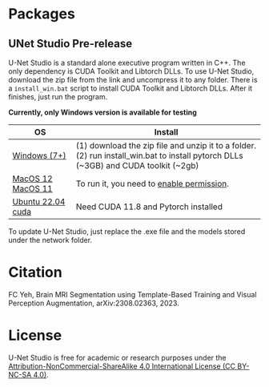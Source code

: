 
# Packages

## UNet Studio Pre-release

U-Net Studio is a standard alone executive program written in C++. The only dependency is CUDA Toolkit and Libtorch DLLs. To use U-Net Studio, download the zip file from the link and uncompress it to any folder. There is a `install_win.bat` script to install CUDA Toolkit and Libtorch DLLs. After it finishes, just run the program.

**Currently, only Windows version is available for testing**

| OS      | Install      |
|---------|-----------|
|  [Windows (7+)](https://github.com/frankyeh/UNet-Studio/releases/download/2023.04.17/unet_studio_win.zip) | (1) download the zip file and unzip it to a folder. <br> (2) run install_win.bat to install pytorch DLLs (~3GB) and CUDA toolkit (~2gb)|
|  [MacOS 12](https://github.com/frankyeh/UNet-Studio/releases/download/2023.04.17/unet_studio_macos-12.zip) <br> [MacOS 11](https://github.com/frankyeh/UNet-Studio/releases/download/2023.04.17/unet_studio_macos-11.zip) | To run it, you need to [enable permission](http://mac-how-to.wonderhowto.com/how-to/open-third-party-apps-from-unidentified-developers-mac-os-x-0158095/). |
|  [Ubuntu 22.04 cuda](https://github.com/frankyeh/UNet-Studio/releases/download/2023.04.17/unet_studio_ubuntu2204.zip) | Need CUDA 11.8 and Pytorch installed  |

To update U-Net Studio, just replace the .exe file and the models stored under the network folder.

# Citation

FC Yeh, Brain MRI Segmentation using Template-Based Training and Visual Perception Augmentation, 	arXiv:2308.02363, 2023.

# License

U-Net Studio is free for academic or research purposes under the [Attribution-NonCommercial-ShareAlike 4.0 International License (CC BY-NC-SA 4.0)](https://creativecommons.org/licenses/by-nc-sa/4.0/legalcode). 

